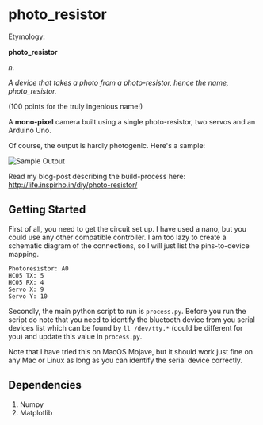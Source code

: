 # photo_resistor

Etymology:

**photo_resistor**

*n.*

*A device that takes a photo from a photo-resistor, hence the name, photo_resistor.*

(100 points for the truly ingenious name!)

A **mono-pixel** camera built using a single photo-resistor, two servos and an Arduino Uno.

Of course, the output is hardly photogenic. Here's a sample:

![Sample Output](http://life.inspirho.in/wp-content/uploads/2020/03/interlacingIssue.png)

Read my blog-post describing the build-process here: http://life.inspirho.in/diy/photo-resistor/

## Getting Started

First of all, you need to get the circuit set up. I have used a nano, but you could use any other compatible controller. I am too lazy to create a schematic diagram of the connections, so I will just list the pins-to-device mapping.

```
Photoresistor: A0
HC05 TX: 5
HC05 RX: 4
Servo X: 9
Servo Y: 10
```

Secondly, the main python script to run is `process.py`. Before you run the script do note that you need to identify the bluetooth device from you serial devices list which can be found by `ll /dev/tty.*` (could be different for you) and update this value in `process.py`.

Note that I have tried this on MacOS Mojave, but it should work just fine on any Mac or Linux as long as you can identify the serial device correctly.

## Dependencies

1. Numpy
2. Matplotlib
